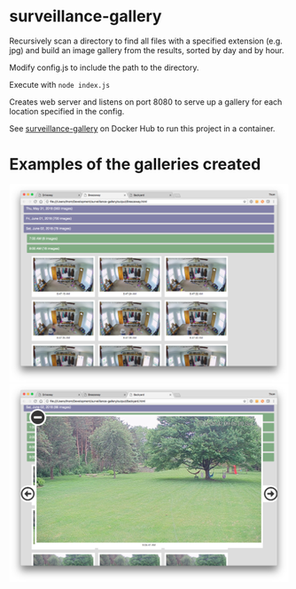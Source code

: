 # surveillance-gallery
Recursively scan a directory to find all files with a specified extension (e.g. jpg) and build an image gallery from the results, sorted by day and by hour.

Modify config.js to include the path to the directory.

Execute with `node index.js`

Creates web server and listens on port 8080 to serve up a gallery for each location specified in the config.  

See [surveillance-gallery](https://hub.docker.com/r/thompatterson/surveillance-gallery/) on Docker Hub to run this project in a container.


# Examples of the galleries created
![Main Gallery View](/example1.png?raw=true "Main Gallery View")
![Single Photo View](/example2.png?raw=true "Single Photo View")
